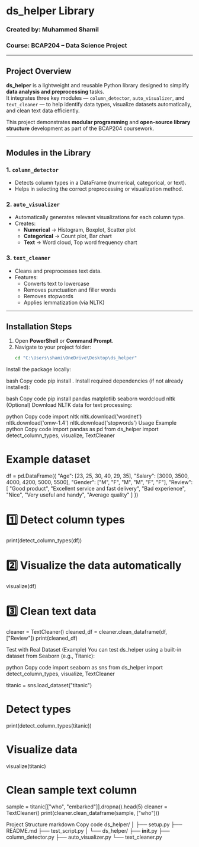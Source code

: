 # ds_helper Library

### Created by: **Muhammed Shamil**  
### Course: **BCAP204 – Data Science Project**  
---

##  Project Overview

**ds_helper** is a lightweight and reusable Python library designed to simplify **data analysis and preprocessing** tasks.  
It integrates three key modules — `column_detector`, `auto_visualizer`, and `text_cleaner` — to help identify data types, visualize datasets automatically, and clean text data efficiently.

This project demonstrates **modular programming** and **open-source library structure** development as part of the BCAP204 coursework.

---

##  Modules in the Library

###  1. `column_detector`
- Detects column types in a DataFrame (numerical, categorical, or text).
- Helps in selecting the correct preprocessing or visualization method.

###  2. `auto_visualizer`
- Automatically generates relevant visualizations for each column type.
- Creates:
  - **Numerical** → Histogram, Boxplot, Scatter plot  
  - **Categorical** → Count plot, Bar chart  
  - **Text** → Word cloud, Top word frequency chart  

###  3. `text_cleaner`
- Cleans and preprocesses text data.
- Features:
  - Converts text to lowercase  
  - Removes punctuation and filler words  
  - Removes stopwords  
  - Applies lemmatization (via NLTK)

---

##  Installation Steps

1. Open **PowerShell** or **Command Prompt**.
2. Navigate to your project folder:
   ```bash
   cd "C:\Users\shami\OneDrive\Desktop\ds_helper"
Install the package locally:

bash
Copy code
pip install .
Install required dependencies (if not already installed):

bash
Copy code
pip install pandas matplotlib seaborn wordcloud nltk
(Optional) Download NLTK data for text processing:

python
Copy code
import nltk
nltk.download('wordnet')
nltk.download('omw-1.4')
nltk.download('stopwords')
 Usage Example
python
Copy code
import pandas as pd
from ds_helper import detect_column_types, visualize, TextCleaner

# Example dataset
df = pd.DataFrame({
    "Age": [23, 25, 30, 40, 29, 35],
    "Salary": [3000, 3500, 4000, 4200, 5000, 5500],
    "Gender": ["M", "F", "M", "M", "F", "F"],
    "Review": [
        "Good product",
        "Excellent service and fast delivery",
        "Bad experience",
        "Nice",
        "Very useful and handy",
        "Average quality"
    ]
})

# 1️⃣ Detect column types
print(detect_column_types(df))

# 2️⃣ Visualize the data automatically
visualize(df)

# 3️⃣ Clean text data
cleaner = TextCleaner()
cleaned_df = cleaner.clean_dataframe(df, ["Review"])
print(cleaned_df)

 Test with Real Dataset (Example)
You can test ds_helper using a built-in dataset from Seaborn (e.g., Titanic):

python
Copy code
import seaborn as sns
from ds_helper import detect_column_types, visualize, TextCleaner

titanic = sns.load_dataset("titanic")

# Detect types
print(detect_column_types(titanic))

# Visualize data
visualize(titanic)

# Clean sample text column
sample = titanic[["who", "embarked"]].dropna().head(5)
cleaner = TextCleaner()
print(cleaner.clean_dataframe(sample, ["who"]))

 Project Structure
markdown
Copy code
ds_helper/
│
├── setup.py
├── README.md
├── test_script.py
│
└── ds_helper/
    ├── __init__.py
    ├── column_detector.py
    ├── auto_visualizer.py
    └── text_cleaner.py
